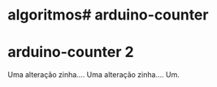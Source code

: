 # algoritmos# arduino-counter

# arduino-counter 2

Uma alteração zinha....
Uma alteração zinha....
Um.
